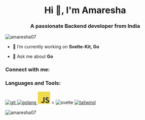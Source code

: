 <h1 align="center">Hi 👋, I'm Amaresha</h1>
<h3 align="center">A passionate Backend developer from India</h3>

<p align="left"> <img src="https://komarev.com/ghpvc/?username=amaresha07&label=Profile%20views&color=0e75b6&style=flat" alt="amaresha07" /> </p>

- 🔭 I’m currently working on **Svelte-Kit, Go**

- 💬 Ask me about **Go**

<h3 align="left">Connect with me:<a href:amaresham50@gmail.com></h3>
<p align="left">
</p>

<h3 align="left">Languages and Tools:</h3>
<p align="left"> <a href="https://git-scm.com/" target="_blank" rel="noreferrer"> <img src="https://www.vectorlogo.zone/logos/git-scm/git-scm-icon.svg" alt="git" width="40" height="40"/> </a> <a href="https://developer.mozilla.org/en-US/docs/Web/JavaScript" target="_blank" rel="noreferrer"><a href="https://go.dev/" target="_blank" rel="noreferrer">
  <img src="https://www.vectorlogo.zone/logos/golang/golang-icon.svg" alt="golang" width="40" height="40" />
</a><img src="https://raw.githubusercontent.com/devicons/devicon/master/icons/javascript/javascript-original.svg" alt="javascript" width="40" height="40"/> </a> < <img src="https://upload.wikimedia.org/wikipedia/commons/1/1b/Svelte_Logo.svg" alt="svelte" width="40" height="40"/> </a> <a href="https://tailwindcss.com/" target="_blank" rel="noreferrer"> <img src="https://www.vectorlogo.zone/logos/tailwindcss/tailwindcss-icon.svg" alt="tailwind" width="40" height="40"/> </a> </p>

<p><img align="center" src="https://github-readme-streak-stats.herokuapp.com/?user=amaresha07&" alt="amaresha07" /></p>

